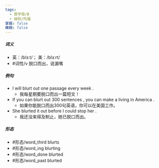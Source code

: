 ```yaml
---
tags:
  - 首字母/B
  - 级别/托福
掌握: false
模糊: false
---
```

##### 词义
- 英：/blɜːt/； 美：/blɜːrt/
- #词性/v  脱口而出，说漏嘴
##### 例句
- I will blurt out one passage every week .
	- 我每星期要脱口而出一篇短文！
- If you can blurt out 300 sentences , you can make a living in America .
	- 如果你能脱口而出300句英语，你可以在美国工作。
- She blurted it out before I could stop her .
	- 我还没来得及制止，她已脱口而出。
##### 形态
- #形态/word_third blurts
- #形态/word_ing blurting
- #形态/word_done blurted
- #形态/word_past blurted
